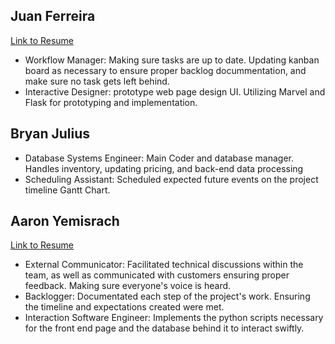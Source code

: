 ## Juan Ferreira
[Link to Resume](https://shorturl.at/ji5R3)
 - Workflow Manager: Making sure tasks are up to date. Updating kanban board as necessary to ensure proper backlog docummentation, and make sure no task gets left behind.
 - Interactive Designer: prototype web page design UI. Utilizing Marvel and Flask for prototyping and implementation.

## Bryan Julius
 - Database Systems Engineer: Main Coder and database manager. Handles inventory, updating pricing, and back-end data processing
 - Scheduling Assistant: Scheduled expected future events on the project timeline Gantt Chart.

## Aaron Yemisrach
[Link to Resume](https://shorturl.at/AYFxX)
 - External Communicator: Facilitated technical discussions within the team, as well as communicated with customers ensuring proper feedback. Making sure everyone's voice is heard.
 - Backlogger: Documentated each step of the project's work. Ensuring the timeline and expectations created were met.
 - Interaction Software Engineer: Implements the python scripts necessary for the front end page and the database behind it to interact swiftly.
